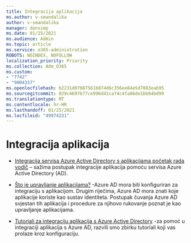 ```yaml
---
title: Integracija aplikacija
ms.author: v-smandalika
author: v-smandalika
manager: dansimp
ms.date: 01/25/2021
ms.audience: Admin
ms.topic: article
ms.service: o365-administration
ROBOTS: NOINDEX, NOFOLLOW
localization_priority: Priority
ms.collection: Adm_O365
ms.custom:
- "7742"
- "9004337"
ms.openlocfilehash: b2231d07087561b074d6c356ee84e5d7083eab95
ms.sourcegitcommit: 029c4697b77ce996d41ca74c4fa86de1bb84bd99
ms.translationtype: MT
ms.contentlocale: hr-HR
ms.lasthandoff: 01/25/2021
ms.locfileid: "49974231"
---
```

# <a name="application--integration"></a>Integracija aplikacija

- [Integracija servisa Azure Active Directory s aplikacijama početak rada vodič](https://docs.microsoft.com/azure/active-directory/manage-apps/plan-an-application-integration)  – sažima postupak integracije aplikacija pomoću servisa Azure Active Directory (AD).

- [Što je upravljanje aplikacijama?](https://docs.microsoft.com/azure/active-directory/manage-apps/what-is-application-management)  -Azure AD mora biti konfiguriran za integraciju s aplikacijom. Drugim riječima, Azure AD mora znati koje aplikacije koriste kao sustav identiteta. Postupak čuvanja Azure AD svjestan tih aplikacija i procedure za njihovo rukovanje poznat je kao upravljanje aplikacijama.

- [Tutoriali za integraciju aplikacija s Azure Active Directory](https://docs.microsoft.com/azure/active-directory/saas-apps/tutorial-list)  -za pomoć u integraciji aplikacija s Azure AD, razvili smo zbirku tutoriali koji vas prolaze kroz konfiguraciju.

